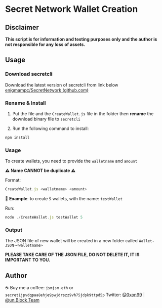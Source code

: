 # Secret Network Wallet Creation

## Disclaimer

**This script is for information and testing purposes only and the author is not responsible for any loss of assets.**

## Usage

### Download secretcli
Download the latest version of secretcli from link below
[enigmampc/SecretNetwork (github.com)](https://github.com/enigmampc/SecretNetwork/releases)

### Rename & Install
1. Put the file and the `CreateWallet.js` file in the folder then **rename** the download binary file to `secretcli`

2. Run the following command to install:
``` js
npm install
```

### Usage
To create wallets, you need to provide the `walletname` and `amount`

**⚠️ Name CANNOT be duplicate ⚠️**

Format:
``` js
CreateWallet.js <walletname> <amount>
```

🌰 **Example**: to create `5` wallets, with the name: `testWallet`

Run:
```js
node ./CreateWallet.js testWallet 5
```

### Output

The JSON file of new wallet will be created in a new folder called `Wallet-JSON-<walletname>`

**PLEASE TAKE CARE OF THE JSON FILE, DO NOT DELETE IT, IT IS IMPORTANT TO YOU.**

## Author
☕ Buy me a coffee: `jsmjsm.eth` or `secret1jpvdqpaa8ehje9pwjdrszz9vh75jdpk9ttpd5p`
Twitter: [@0xon99](https://twitter.com/0xon99) | [@un.Block Team](https://twitter.com/unBlock256)

